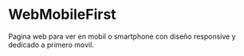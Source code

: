 # WebMobileFirst

Pagina web para ver en mobil o smartphone con diseño responsive y dedicado a primero movil.
